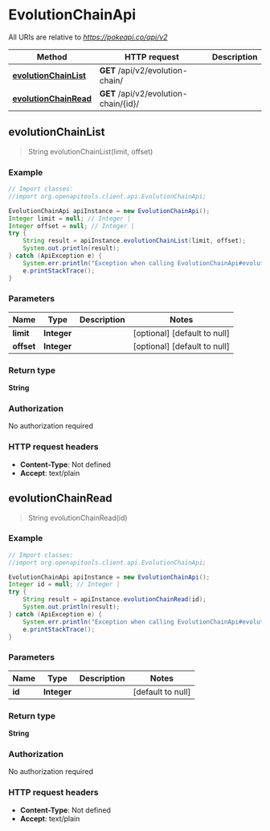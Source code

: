 # EvolutionChainApi

All URIs are relative to *https://pokeapi.co/api/v2*

Method | HTTP request | Description
------------- | ------------- | -------------
[**evolutionChainList**](EvolutionChainApi.md#evolutionChainList) | **GET** /api/v2/evolution-chain/ | 
[**evolutionChainRead**](EvolutionChainApi.md#evolutionChainRead) | **GET** /api/v2/evolution-chain/{id}/ | 



## evolutionChainList

> String evolutionChainList(limit, offset)



### Example

```java
// Import classes:
//import org.openapitools.client.api.EvolutionChainApi;

EvolutionChainApi apiInstance = new EvolutionChainApi();
Integer limit = null; // Integer | 
Integer offset = null; // Integer | 
try {
    String result = apiInstance.evolutionChainList(limit, offset);
    System.out.println(result);
} catch (ApiException e) {
    System.err.println("Exception when calling EvolutionChainApi#evolutionChainList");
    e.printStackTrace();
}
```

### Parameters


Name | Type | Description  | Notes
------------- | ------------- | ------------- | -------------
 **limit** | **Integer**|  | [optional] [default to null]
 **offset** | **Integer**|  | [optional] [default to null]

### Return type

**String**

### Authorization

No authorization required

### HTTP request headers

- **Content-Type**: Not defined
- **Accept**: text/plain


## evolutionChainRead

> String evolutionChainRead(id)



### Example

```java
// Import classes:
//import org.openapitools.client.api.EvolutionChainApi;

EvolutionChainApi apiInstance = new EvolutionChainApi();
Integer id = null; // Integer | 
try {
    String result = apiInstance.evolutionChainRead(id);
    System.out.println(result);
} catch (ApiException e) {
    System.err.println("Exception when calling EvolutionChainApi#evolutionChainRead");
    e.printStackTrace();
}
```

### Parameters


Name | Type | Description  | Notes
------------- | ------------- | ------------- | -------------
 **id** | **Integer**|  | [default to null]

### Return type

**String**

### Authorization

No authorization required

### HTTP request headers

- **Content-Type**: Not defined
- **Accept**: text/plain

